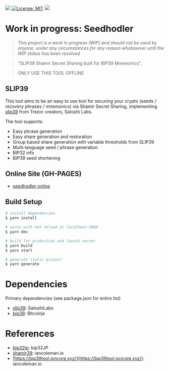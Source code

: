

![](https://api.dependabot.com/badges/status?host=github&repo=seedhodler/seedhodler)
[![License: MIT](https://img.shields.io/badge/License-MIT-yellow.svg)](https://opensource.org/licenses/MIT)
![](https://github.com/seedhodler/seedhodler/workflows/deploy-to-gh-pages/badge.svg)

# Work in progress: Seedhodler

> _This project is a work in progress (WIP) and should not be used by anyone, under any circumstances for any reason whatsoever until the WIP status has been resolved_

> &#34;SLIP39 Shamir Secret Sharing built for BIP39 Mnemonics&#34;,

> ONLY USE THIS TOOL OFFLINE

## SLIP39

This tool aims to be an easy to use tool for securing your crypto (seeds / recovery phrases / mnemonics) via Shamir Secret Sharing, implementing [slip39](https://github.com/satoshilabs/slips/blob/master/slip-0039.md) from Trezor creators, Satoshi Labs. 

The tool supports:
- Easy phrase generation
- Easy share generation and restoration
- Group based share generation with variable thresholds from SLIP39
- Multi-language seed / phrase generation
- BIP32 info
- BIP39 seed shortening


## Online Site (GH-PAGES)

- [seedhodler online](https://seedhodler.github.io/seedhodler/)

## Build Setup

```bash
# install dependencies
$ yarn install

# serve with hot reload at localhost:3000
$ yarn dev

# build for production and launch server
$ yarn build
$ yarn start

# generate static project
$ yarn generate
```

# Dependencies

Primary dependencies (see package.json for entire list)

- [slip39](https://github.com/satoshilabs/slips/blob/master/slip-0039.md): SatoshiLabs
- [bip39](https://github.com/bitcoinjs/bip39): Bitcoinjs

# References

- [bip32jp](https://bip32jp.github.io/english/): bip32JP
- [shamir39](https://iancoleman.io/shamir39/): iancoleman.io
- [https://bip39tool.ioncore.xyz/](https://bip39tool.ioncore.xyz/): iancoleman.io
